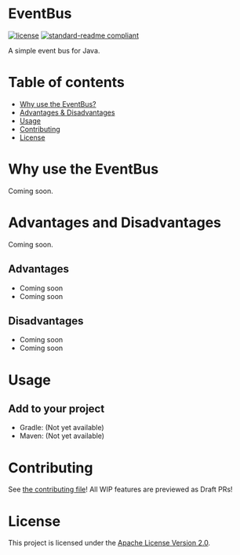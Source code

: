 # EventBus
[![license](https://img.shields.io/github/license/NatroxMC/EventBus?style=for-the-badge&color=b2204c)](../LICENSE)
[![standard-readme compliant](https://img.shields.io/badge/readme%20style-standard-brightgreen.svg?style=for-the-badge)](https://github.com/RichardLitt/standard-readme)

A simple event bus for Java.

# Table of contents
- [Why use the EventBus?](#why-use-the-eventbus)
- [Advantages & Disadvantages](#advantages-and-disadvantages)
- [Usage](#usage)
- [Contributing](#contributing)
- [License](#license)

# Why use the EventBus

Coming soon.

# Advantages and Disadvantages

Coming soon.

## Advantages

- Coming soon
- Coming soon

## Disadvantages

- Coming soon
- Coming soon

# Usage

## Add to your project
- Gradle: (Not yet available)
- Maven: (Not yet available)

# Contributing
See [the contributing file](CONTRIBUTING.md)!
All WIP features are previewed as Draft PRs!

# License
This project is licensed under the [Apache License Version 2.0](../LICENSE).
